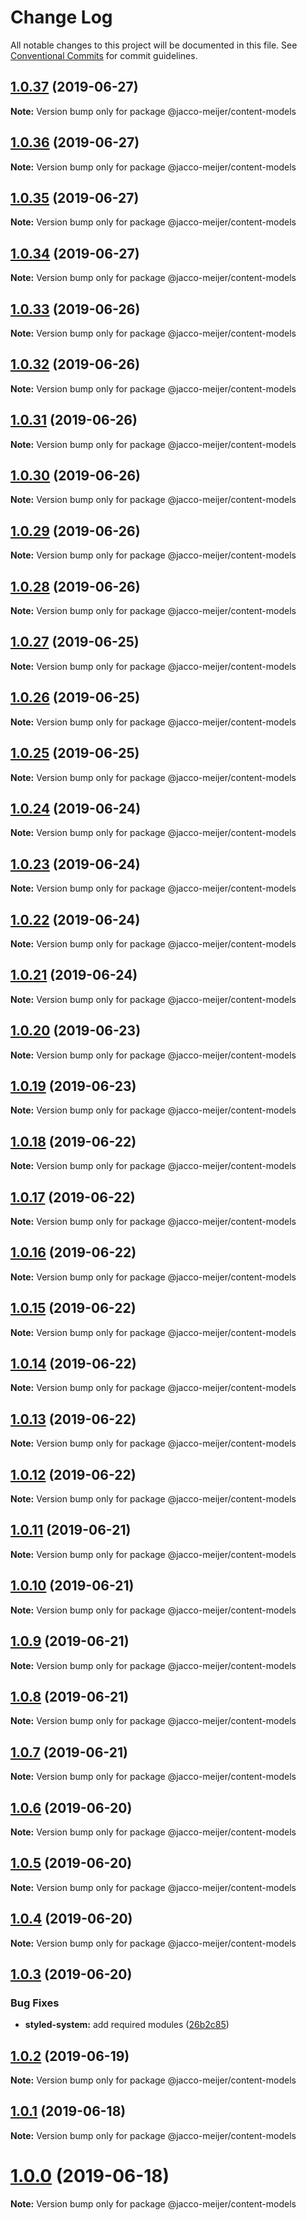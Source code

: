 # Change Log

All notable changes to this project will be documented in this file.
See [Conventional Commits](https://conventionalcommits.org) for commit guidelines.

## [1.0.37](https://github.com/jaccomeijer/wheelroom/compare/@jacco-meijer/content-models@1.0.36...@jacco-meijer/content-models@1.0.37) (2019-06-27)

**Note:** Version bump only for package @jacco-meijer/content-models





## [1.0.36](https://github.com/jaccomeijer/wheelroom/compare/@jacco-meijer/content-models@1.0.35...@jacco-meijer/content-models@1.0.36) (2019-06-27)

**Note:** Version bump only for package @jacco-meijer/content-models





## [1.0.35](https://github.com/jaccomeijer/wheelroom/compare/@jacco-meijer/content-models@1.0.34...@jacco-meijer/content-models@1.0.35) (2019-06-27)

**Note:** Version bump only for package @jacco-meijer/content-models





## [1.0.34](https://github.com/jaccomeijer/wheelroom/compare/@jacco-meijer/content-models@1.0.33...@jacco-meijer/content-models@1.0.34) (2019-06-27)

**Note:** Version bump only for package @jacco-meijer/content-models





## [1.0.33](https://github.com/jaccomeijer/wheelroom/compare/@jacco-meijer/content-models@1.0.32...@jacco-meijer/content-models@1.0.33) (2019-06-26)

**Note:** Version bump only for package @jacco-meijer/content-models





## [1.0.32](https://github.com/jaccomeijer/wheelroom/compare/@jacco-meijer/content-models@1.0.31...@jacco-meijer/content-models@1.0.32) (2019-06-26)

**Note:** Version bump only for package @jacco-meijer/content-models





## [1.0.31](https://github.com/jaccomeijer/wheelroom/compare/@jacco-meijer/content-models@1.0.30...@jacco-meijer/content-models@1.0.31) (2019-06-26)

**Note:** Version bump only for package @jacco-meijer/content-models





## [1.0.30](https://github.com/jaccomeijer/wheelroom/compare/@jacco-meijer/content-models@1.0.29...@jacco-meijer/content-models@1.0.30) (2019-06-26)

**Note:** Version bump only for package @jacco-meijer/content-models





## [1.0.29](https://github.com/jaccomeijer/wheelroom/compare/@jacco-meijer/content-models@1.0.28...@jacco-meijer/content-models@1.0.29) (2019-06-26)

**Note:** Version bump only for package @jacco-meijer/content-models





## [1.0.28](https://github.com/jaccomeijer/wheelroom/compare/@jacco-meijer/content-models@1.0.27...@jacco-meijer/content-models@1.0.28) (2019-06-26)

**Note:** Version bump only for package @jacco-meijer/content-models





## [1.0.27](https://github.com/jaccomeijer/wheelroom/compare/@jacco-meijer/content-models@1.0.26...@jacco-meijer/content-models@1.0.27) (2019-06-25)

**Note:** Version bump only for package @jacco-meijer/content-models





## [1.0.26](https://github.com/jaccomeijer/wheelroom/compare/@jacco-meijer/content-models@1.0.25...@jacco-meijer/content-models@1.0.26) (2019-06-25)

**Note:** Version bump only for package @jacco-meijer/content-models





## [1.0.25](https://github.com/jaccomeijer/wheelroom/compare/@jacco-meijer/content-models@1.0.24...@jacco-meijer/content-models@1.0.25) (2019-06-25)

**Note:** Version bump only for package @jacco-meijer/content-models





## [1.0.24](https://github.com/jaccomeijer/wheelroom/compare/@jacco-meijer/content-models@1.0.23...@jacco-meijer/content-models@1.0.24) (2019-06-24)

**Note:** Version bump only for package @jacco-meijer/content-models





## [1.0.23](https://github.com/jaccomeijer/wheelroom/compare/@jacco-meijer/content-models@1.0.22...@jacco-meijer/content-models@1.0.23) (2019-06-24)

**Note:** Version bump only for package @jacco-meijer/content-models





## [1.0.22](https://github.com/jaccomeijer/wheelroom/compare/@jacco-meijer/content-models@1.0.21...@jacco-meijer/content-models@1.0.22) (2019-06-24)

**Note:** Version bump only for package @jacco-meijer/content-models





## [1.0.21](https://github.com/jaccomeijer/wheelroom/compare/@jacco-meijer/content-models@1.0.20...@jacco-meijer/content-models@1.0.21) (2019-06-24)

**Note:** Version bump only for package @jacco-meijer/content-models





## [1.0.20](https://github.com/jaccomeijer/wheelroom/compare/@jacco-meijer/content-models@1.0.19...@jacco-meijer/content-models@1.0.20) (2019-06-23)

**Note:** Version bump only for package @jacco-meijer/content-models





## [1.0.19](https://github.com/jaccomeijer/wheelroom/compare/@jacco-meijer/content-models@1.0.18...@jacco-meijer/content-models@1.0.19) (2019-06-23)

**Note:** Version bump only for package @jacco-meijer/content-models





## [1.0.18](https://github.com/jaccomeijer/wheelroom/compare/@jacco-meijer/content-models@1.0.17...@jacco-meijer/content-models@1.0.18) (2019-06-22)

**Note:** Version bump only for package @jacco-meijer/content-models





## [1.0.17](https://github.com/jaccomeijer/wheelroom/compare/@jacco-meijer/content-models@1.0.16...@jacco-meijer/content-models@1.0.17) (2019-06-22)

**Note:** Version bump only for package @jacco-meijer/content-models





## [1.0.16](https://github.com/jaccomeijer/wheelroom/compare/@jacco-meijer/content-models@1.0.15...@jacco-meijer/content-models@1.0.16) (2019-06-22)

**Note:** Version bump only for package @jacco-meijer/content-models





## [1.0.15](https://github.com/jaccomeijer/wheelroom/compare/@jacco-meijer/content-models@1.0.14...@jacco-meijer/content-models@1.0.15) (2019-06-22)

**Note:** Version bump only for package @jacco-meijer/content-models





## [1.0.14](https://github.com/jaccomeijer/wheelroom/compare/@jacco-meijer/content-models@1.0.13...@jacco-meijer/content-models@1.0.14) (2019-06-22)

**Note:** Version bump only for package @jacco-meijer/content-models





## [1.0.13](https://github.com/jaccomeijer/wheelroom/compare/@jacco-meijer/content-models@1.0.12...@jacco-meijer/content-models@1.0.13) (2019-06-22)

**Note:** Version bump only for package @jacco-meijer/content-models





## [1.0.12](https://github.com/jaccomeijer/wheelroom/compare/@jacco-meijer/content-models@1.0.11...@jacco-meijer/content-models@1.0.12) (2019-06-22)

**Note:** Version bump only for package @jacco-meijer/content-models





## [1.0.11](https://github.com/jaccomeijer/wheelroom/compare/@jacco-meijer/content-models@1.0.10...@jacco-meijer/content-models@1.0.11) (2019-06-21)

**Note:** Version bump only for package @jacco-meijer/content-models





## [1.0.10](https://github.com/jaccomeijer/wheelroom/compare/@jacco-meijer/content-models@1.0.9...@jacco-meijer/content-models@1.0.10) (2019-06-21)

**Note:** Version bump only for package @jacco-meijer/content-models





## [1.0.9](https://github.com/jaccomeijer/wheelroom/compare/@jacco-meijer/content-models@1.0.8...@jacco-meijer/content-models@1.0.9) (2019-06-21)

**Note:** Version bump only for package @jacco-meijer/content-models





## [1.0.8](https://github.com/jaccomeijer/wheelroom/compare/@jacco-meijer/content-models@1.0.7...@jacco-meijer/content-models@1.0.8) (2019-06-21)

**Note:** Version bump only for package @jacco-meijer/content-models





## [1.0.7](https://github.com/jaccomeijer/wheelroom/compare/@jacco-meijer/content-models@1.0.6...@jacco-meijer/content-models@1.0.7) (2019-06-21)

**Note:** Version bump only for package @jacco-meijer/content-models





## [1.0.6](https://github.com/jaccomeijer/wheelroom/compare/@jacco-meijer/content-models@1.0.5...@jacco-meijer/content-models@1.0.6) (2019-06-20)

**Note:** Version bump only for package @jacco-meijer/content-models





## [1.0.5](https://github.com/jaccomeijer/wheelroom/compare/@jacco-meijer/content-models@1.0.4...@jacco-meijer/content-models@1.0.5) (2019-06-20)

**Note:** Version bump only for package @jacco-meijer/content-models





## [1.0.4](https://github.com/jaccomeijer/wheelroom/compare/@jacco-meijer/content-models@1.0.3...@jacco-meijer/content-models@1.0.4) (2019-06-20)

**Note:** Version bump only for package @jacco-meijer/content-models





## [1.0.3](https://github.com/jaccomeijer/wheelroom/compare/@jacco-meijer/content-models@1.0.2...@jacco-meijer/content-models@1.0.3) (2019-06-20)


### Bug Fixes

* **styled-system:** add required modules ([26b2c85](https://github.com/jaccomeijer/wheelroom/commit/26b2c85))





## [1.0.2](https://github.com/jaccomeijer/wheelroom/compare/@jacco-meijer/content-models@1.0.1...@jacco-meijer/content-models@1.0.2) (2019-06-19)

**Note:** Version bump only for package @jacco-meijer/content-models





## [1.0.1](https://github.com/jaccomeijer/wheelroom/compare/@jacco-meijer/content-models@1.0.0...@jacco-meijer/content-models@1.0.1) (2019-06-18)

**Note:** Version bump only for package @jacco-meijer/content-models





# [1.0.0](https://github.com/jaccomeijer/wheelroom/compare/@jacco-meijer/content-models@0.1.3...@jacco-meijer/content-models@1.0.0) (2019-06-18)

**Note:** Version bump only for package @jacco-meijer/content-models

